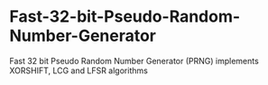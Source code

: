 # Fast-32-bit-Pseudo-Random-Number-Generator
Fast 32 bit Pseudo Random Number Generator (PRNG) implements XORSHIFT, LCG and LFSR algorithms
